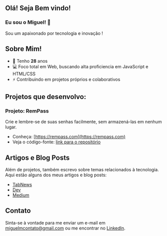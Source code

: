 ## Olá! Seja Bem vindo!
### Eu sou o Miguel! 👋

Sou um apaixonado por tecnologia e inovação !

## Sobre Mim!
  - 🎉 Tenho **28** anos
  - 💻 Foco total em Web, buscando alta proficiencia em JavaScript e HTML/CSS
  - ⚡ Contribuindo em projetos próprios e colaborativos

## Projetos que desenvolvo:

### Projeto: RemPass

Crie e lembre-se de suas senhas facilmente, sem armazená-las em nenhum lugar.<br>

- Conheça: [https://rempass.com](https://rempass.com)
- Veja o código-fonte: [link para o repositório](https://github.com/migmoroni/remember-password)
  
## Artigos e Blog Posts

Além de projetos, também escrevo sobre temas relacionados à tecnologia. Aqui estão alguns dos meus artigos e blog posts:

- [TabNews](https://tabnews.com.br/migmoroni)
- [Dev](https://dev.to/migmoroni)
- [Medium](https://medium.com/@migmoroni)

## Contato

Sinta-se à vontade para me enviar um e-mail em miguelmcontato@gmail.com ou me encontrar no [LinkedIn](https://linkedin.com/migmoroni).
